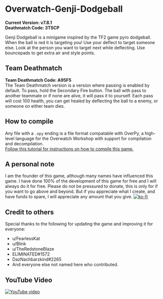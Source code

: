 # Overwatch-Genji-Dodgeball
**Current Version: v7.8.1**  
**Deathmatch Code: 3TSCP**

Genji Dodgeball is a minigame inspired by the TF2 game pyro dodgeball.
When the ball is red it is targeting you! Use your deflect to target someone else. Look at the person you want to target next while deflecting. Use bouncepads to get extra air and style points.

## Team Deathmatch  
**Team Deathmatch Code: A95F5**  
The Team Deathmatch version is a version where passing is enabled by default. To pass, hold the Secondary Fire button. The ball with pass to another teammate or if none are alive, it will pass it to yourself. Each pass will cost 100 health, you can get healed by deflecting the ball to a enemy, or someone on either team dies.  

## How to compile  
Any file with a `.opy` ending is a file format compatable with OverPy, a high-level language for the Overwatch Workshop with support for compilation and decompilation.  
[Follow this tutorial for instructions on how to compile this game.](https://github.com/Zezombye/overpy/wiki/General-usage)

## A personal note
I am the founder of this game, although many names have influenced this game.
I have done 100% of the development of this game for free and I will always do it for free. Please do not be pressured to donate, this is only for if you want to go above and beyond. But if you appreciate what I create, and have funds to spare, I will appreciate any amount that you give.
[![ko-fi](https://ko-fi.com/img/githubbutton_sm.svg)](https://ko-fi.com/Q5Q64CGIL)  

## Credit to others
Special thanks to the following for updating the game and improving it for everyone:
- u/FearlessKat
- u/Blink
- u/TheRedstoneBlaze
- ELIMINATED#1572
- DazNachbarzkind#2265
- And everyone else not named here who contributed.

## YouTube Video
[![YouTube video](http://img.youtube.com/vi/mQmDIZGKKR8/0.jpg)](http://www.youtube.com/watch?v=mQmDIZGKKR8)
